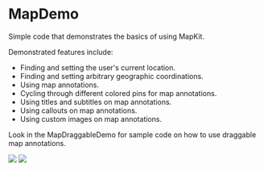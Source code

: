 MapDemo
======= 

Simple code that demonstrates the basics of using MapKit.

Demonstrated features include:

* Finding and setting the user's current location.
* Finding and setting arbitrary geographic coordinations.
* Using map annotations.
* Cycling through different colored pins for map annotations.
* Using titles and subtitles on map annotations.
* Using callouts on map annotations.
* Using custom images on map annotations. 

Look in the MapDraggableDemo for sample code on how to use draggable map annotations.

[![](http://farm3.static.flickr.com/2116/5716642267_a1d260c3ab.jpg)](http://farm3.static.flickr.com/2116/5716642267_a1d260c3ab.jpg) [![](http://farm3.static.flickr.com/2598/5717207280_ab25049991.jpg)](http://farm3.static.flickr.com/2598/5717207280_ab25049991.jpg)